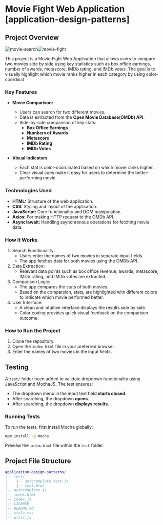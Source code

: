 # Movie Fight Web Application [application-design-patterns]

## Project Overview

![movie-search](https://github.com/user-attachments/assets/8d95cb75-040a-497e-979c-36a240b03968)![movie-fight](https://github.com/user-attachments/assets/afe57851-a9bf-4618-9ff4-5c77e3c675f1)

This project is a Movie Fight Web Application that allows users to compare two movies side by side using key statistics such as box office earnings, number of awards, metascore, IMDb rating, and IMDb votes. The goal is to visually highlight which movie ranks higher in each category by using color-coordinat

### Key Features

- **Movie Comparison:**

  - Users can search for two different movies.
  - Data is extracted from the **Open Movie Database(OMDb) API**.
  - Side-by-side comparison of key stats:
    - **Box Office Earnings**
    - **Numbers of Awards**
    - **Metascore**
    - **IMDb Rating**
    - **IMDb Votes**

- **Visual Indicators**
  - Each stat is color-coordinated based on which movie ranks higher.
  - Clear visual cues make it easy for users to determine the better-performing movie.

### Technologies Used

- **HTML:** Structure of the web application.
- **CSS:** Styling and layout of the application.
- **JavaScript:** Core functionality and DOM manipulation.
- **Axios:** For making HTTP request to the OMDb API.
- **Async/await:** Handling asynchronous operations for fetching movie data.

### How It Works

1. Search Functionality:
   - Users enter the names of two movies in separate input fields.
   - The app fetches data for both movies using the OMDb API.
2. Data Extraction:
   - Relevant data points such as box office revenue, awards, metascore, IMDb rating, and IMDb votes are extracted.
3. Comparison Logic:
   - The app compares the stats of both movies.
   - Based on the comparsion, stats, are highlighted with different colors to indicate which movie performed better.
4. User Interface:
   - A clean and intuitive interface displays the results side by side.
   - Color coding provides quick visual feedback on the comparison outcome.

### How to Run the Project

1. Clone the repository.
2. Open the `index.html` file in your preferred browser.
3. Enter the names of two movies in the input fields.

## Testing
A `test/` folder been added to validate dropdown functionality using JavaScript and MochaJS. The test ensures: 
- The dropdown menu in the input text field **starts closed**.
- After searching, the dropdown **opens**.
- After searching, the dropdown **displays results**.

### Running Tests
To run the tests, first install Mocha globally:
```sh
npm install -g mocha
```
Preview the `index.html` file within the `test` folder.

## Project File Structure
```lua
application-design-patterns/
|-- test/
|    |-- autocomplete.test.js
|    |-- test.html
|-- autocomplete.js
|-- index.html
|-- index.js
|-- LICENSE
|-- README.md
|-- style.css
|-- utils.js
```